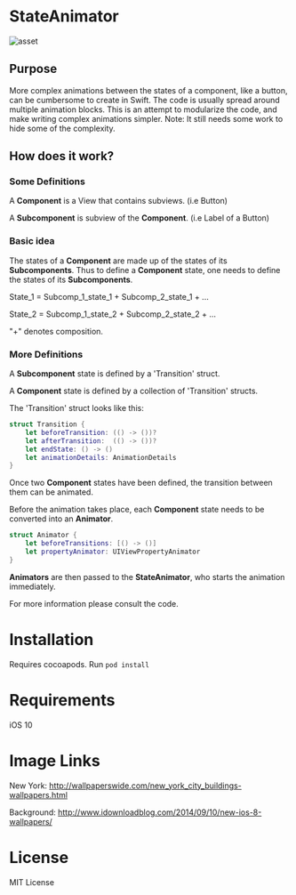 # StateAnimator

![asset](https://user-images.githubusercontent.com/17644241/29022279-e8406798-7b68-11e7-8511-5f38ef99b2a7.gif)

## Purpose
More complex animations between the states of a component, like a button, can be cumbersome to create in Swift. The code is usually spread around multiple animation blocks. This is an attempt to modularize the code, and make writing complex animations simpler. Note: It still needs some work to hide some of the complexity. 

## How does it work? 

### Some Definitions

A __Component__ is a View that contains subviews. (i.e Button)

A __Subcomponent__ is subview of the __Component__. (i.e Label of a Button)

### Basic idea

The states of a __Component__ are made up of the states of its __Subcomponents__. Thus to define a __Component__ state, one needs to define the states of its __Subcomponents__.

State_1 = Subcomp_1_state_1 + Subcomp_2_state_1 + ...

State_2 = Subcomp_1_state_2 + Subcomp_2_state_2 + ...

"+" denotes composition.

### More Definitions 
A __Subcomponent__ state is defined by a 'Transition' struct.

A __Component__ state is defined by a collection of 'Transition' structs. 

The 'Transition' struct looks like this:

```swift
struct Transition {
    let beforeTransition: (() -> ())?
    let afterTransition:  (() -> ())?
    let endState: () -> ()
    let animationDetails: AnimationDetails
}
```

Once two __Component__ states have been defined, the transition between them can be animated. 

Before the animation takes place, each __Component__ state needs to be converted into an __Animator__.

```swift
struct Animator {
    let beforeTransitions: [() -> ()]
    let propertyAnimator: UIViewPropertyAnimator
}
```

__Animators__ are then passed to the __StateAnimator__, who starts the animation immediately.

For more information please consult the code.

# Installation

Requires cocoapods. Run ```pod install```

# Requirements

iOS 10

# Image Links

New York: http://wallpaperswide.com/new_york_city_buildings-wallpapers.html

Background: http://www.idownloadblog.com/2014/09/10/new-ios-8-wallpapers/

# License

MIT License
